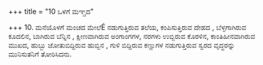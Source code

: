+++
title = "10 ಒಳಗೆ ಮಞ್ಚದ"

+++
10. ಮನೆಯೊಳಗೆ ಮಂಚದ ಮೇಲೆÉ ನಡುಗುತ್ತಿರುವ ತಲೆಯ,  ಕಂಪಿಸುತ್ತಿರುವ ದೇಹದ ,  ಬೆಳ್ಳಗಾಗಿರುವ ಕೂದಲಿನ,  ಬಾಗಿರುವ ಬೆನ್ನಿನ ,  ಕ್ಷೀಣವಾಗಿರುವ ಅಂಗಾಂಗಗಳ, ನರಗಳು ಉಬ್ಬಿರುವ ಕೊರಳಿನ,  ಕಾಂತಿಹೀನವಾಗಿರುವ ಮುಖದ, ಹುಬ್ಬು ಜೋತುಬಿದ್ದಿರುವ ಹುಬ್ಬಿನ , ಗುಳಿ ಬಿದ್ದಿರುವ ಕಣ್ಣುಗಳ  ನಡುಗುತ್ತಿರುವ ಸ್ವರದ ವೃದ್ಧರನ್ನು ಮುನಿಸುತನಿಗೆ ತೋರಿಸಿದನು.